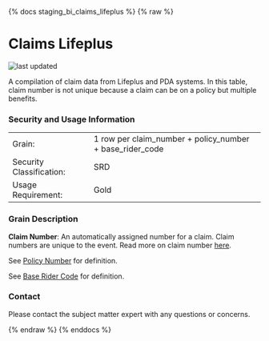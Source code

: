 {% docs staging_bi_claims_lifeplus %}
{% raw %}

# Claims Lifeplus
![last updated](assets/update_badges/staging_bi_claims_lifeplus.svg)

A compilation of claim data from Lifeplus and PDA systems. In this table,
claim number is not unique because a claim can be on a policy but multiple benefits.

### Security and Usage Information
|     |                                                          |
| --- |----------------------------------------------------------|
| Grain:                   | 1 row per claim_number + policy_number + base_rider_code |
| Security Classification: | SRD                                                      |
| Usage Requirement:       | Gold                                                     |

### Grain Description
**Claim Number**: An automatically assigned number for a claim. Claim numbers are unique to the event. 
Read more on claim number [here](#!/model/model.aaa_life_data_platform.staging_bi_claims_lifeplus#claim_number).

See [Policy Number](#!/exposure/docs.business_glossary.glossary#policy_number)
for definition.

See [Base Rider Code](#!/exposure/docs.business_glossary.glossary#base_rider_code)
for definition.

### Contact
Please contact the subject matter expert with any questions or concerns.


{% endraw %}
{% enddocs %}